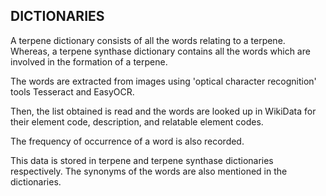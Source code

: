 ## **DICTIONARIES** 

A terpene dictionary consists of all the words relating to a terpene. Whereas, a terpene synthase dictionary contains all the words which are involved in the formation of a terpene.

The words are extracted from images using 'optical character recognition' tools Tesseract and EasyOCR.

Then, the list obtained is read and the words are looked up in WikiData for their element code, description, and relatable element codes. 

The frequency of occurrence of a word is also recorded. 

This data is stored in terpene and terpene synthase dictionaries respectively. The synonyms of the words are also mentioned in the dictionaries.

